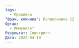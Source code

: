 ```yaml
---
tags:
  - Прививка
"Врач, клиника": Поликлиника 12
Орган:
  - Иммунитет
Результат: Совигрипп
Дата: 2022-04-10
---
```

